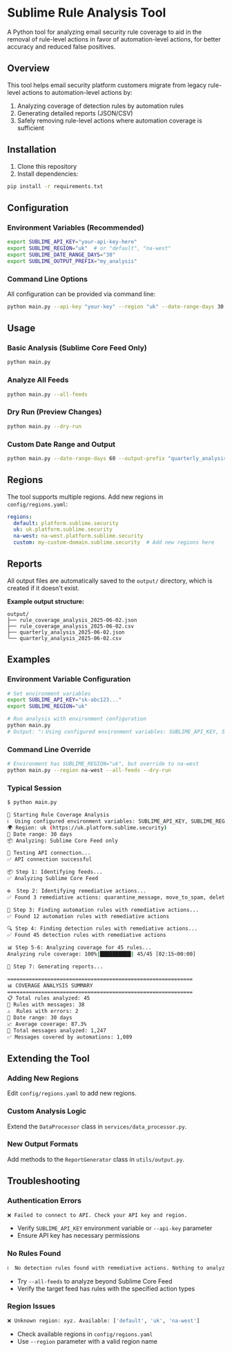 # Sublime Rule Analysis Tool

A Python tool for analyzing email security rule coverage to aid in the removal of rule-level actions in favor of automation-level actions, for better accuracy and reduced false positives.

## Overview

This tool helps email security platform customers migrate from legacy rule-level actions to automation-level actions by:

1. Analyzing coverage of detection rules by automation rules
2. Generating detailed reports (JSON/CSV) 
3. Safely removing rule-level actions where automation coverage is sufficient

## Installation

1. Clone this repository
2. Install dependencies:
```bash
pip install -r requirements.txt
```

## Configuration

### Environment Variables (Recommended)

```bash
export SUBLIME_API_KEY="your-api-key-here"
export SUBLIME_REGION="uk"  # or "default", "na-west"
export SUBLIME_DATE_RANGE_DAYS="30"
export SUBLIME_OUTPUT_PREFIX="my_analysis"
```

### Command Line Options

All configuration can be provided via command line:

```bash
python main.py --api-key "your-key" --region "uk" --date-range-days 30
```

## Usage

### Basic Analysis (Sublime Core Feed Only)

```bash
python main.py
```

### Analyze All Feeds

```bash
python main.py --all-feeds
```

### Dry Run (Preview Changes)

```bash
python main.py --dry-run
```

### Custom Date Range and Output

```bash
python main.py --date-range-days 60 --output-prefix "quarterly_analysis"
```

## Regions

The tool supports multiple regions. Add new regions in `config/regions.yaml`:

```yaml
regions:
  default: platform.sublime.security
  uk: uk.platform.sublime.security
  na-west: na-west.platform.sublime.security
  custom: my-custom-domain.sublime.security  # Add new regions here
```

## Reports

All output files are automatically saved to the `output/` directory, which is created if it doesn't exist.

**Example output structure:**
```
output/
├── rule_coverage_analysis_2025-06-02.json
├── rule_coverage_analysis_2025-06-02.csv
├── quarterly_analysis_2025-06-02.json
└── quarterly_analysis_2025-06-02.csv
```

## Examples

### Environment Variable Configuration
```bash
# Set environment variables
export SUBLIME_API_KEY="sk-abc123..."
export SUBLIME_REGION="uk"

# Run analysis with environment configuration
python main.py
# Output: "ℹ️ Using configured environment variables: SUBLIME_API_KEY, SUBLIME_REGION"
```

### Command Line Override
```bash
# Environment has SUBLIME_REGION="uk", but override to na-west
python main.py --region na-west --all-feeds --dry-run
```

### Typical Session
```bash
$ python main.py

🚀 Starting Rule Coverage Analysis
ℹ️  Using configured environment variables: SUBLIME_API_KEY, SUBLIME_REGION
🌍 Region: uk (https://uk.platform.sublime.security)
📅 Date range: 30 days
📦 Analyzing: Sublime Core Feed only

🔗 Testing API connection...
✅ API connection successful

📦 Step 1: Identifying feeds...
✅ Analyzing Sublime Core Feed

⚙️  Step 2: Identifying remediative actions...
✅ Found 3 remediative actions: quarantine_message, move_to_spam, delete_message

🤖 Step 3: Finding automation rules with remediative actions...
✅ Found 12 automation rules with remediative actions

🔍 Step 4: Finding detection rules with remediative actions...
✅ Found 45 detection rules with remediative actions

📊 Step 5-6: Analyzing coverage for 45 rules...
Analyzing rule coverage: 100%|██████████| 45/45 [02:15<00:00]

📄 Step 7: Generating reports...

============================================================
📊 COVERAGE ANALYSIS SUMMARY
============================================================
📋 Total rules analyzed: 45
📧 Rules with messages: 38
⚠️  Rules with errors: 2
📅 Date range: 30 days
📈 Average coverage: 87.3%
🔢 Total messages analyzed: 1,247
✅ Messages covered by automations: 1,089
```

## Extending the Tool

### Adding New Regions
Edit `config/regions.yaml` to add new regions.

### Custom Analysis Logic
Extend the `DataProcessor` class in `services/data_processor.py`.

### New Output Formats
Add methods to the `ReportGenerator` class in `utils/output.py`.

## Troubleshooting

### Authentication Errors
```bash
❌ Failed to connect to API. Check your API key and region.
```
- Verify `SUBLIME_API_KEY` environment variable or `--api-key` parameter
- Ensure API key has necessary permissions

### No Rules Found
```bash
ℹ️  No detection rules found with remediative actions. Nothing to analyze.
```
- Try `--all-feeds` to analyze beyond Sublime Core Feed
- Verify the target feed has rules with the specified action types

### Region Issues
```bash
❌ Unknown region: xyz. Available: ['default', 'uk', 'na-west']
```
- Check available regions in `config/regions.yaml`
- Use `--region` parameter with a valid region name
